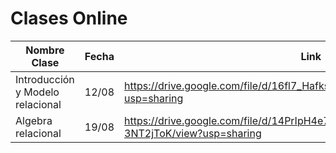 # Clases Online

| Nombre Clase | Fecha | Link |
|--------------|-------|------|
| Introducción y Modelo relacional | 12/08 | https://drive.google.com/file/d/16fl7_Hafksd_7vEBdqCaX3ZN7xT3iwWe/view?usp=sharing |
|Algebra relacional              | 19/08 | https://drive.google.com/file/d/14PrIpH4e7F4RBSU6DS_hg-x-3NT2jToK/view?usp=sharing |
